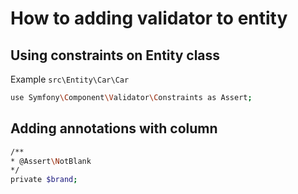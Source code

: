 # How to adding validator to entity

## Using constraints on Entity class

Example `src\Entity\Car\Car`

```bash
use Symfony\Component\Validator\Constraints as Assert;
```

## Adding annotations with column

```bash
/**
* @Assert\NotBlank
*/
private $brand;
```
